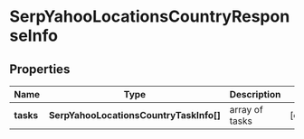 # SerpYahooLocationsCountryResponseInfo

## Properties

| Name | Type | Description | Notes |
|------------ | ------------- | ------------- | -------------|
**tasks** | **SerpYahooLocationsCountryTaskInfo[]** | array of tasks |[optional]|